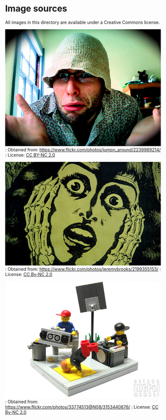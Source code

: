 Image sources
=============

All images in this directory are available under a Creative Commons
license.

![huh](huh.jpg)
:   Obtained from: <https://www.flickr.com/photos/jumpn_around/2239989214/>
:   License: [CC BY-NC 2.0]

![horror](horror.jpg)
:   Obtained from: <https://www.flickr.com/photos/jeremybrooks/2199355153/>
:   License: [CC By-NC 2.0]

![awesome](awesome.jpg)
:   Obtained from: <https://www.flickr.com/photos/33774513@N08/3153440876/>
:   License: [CC By-NC 2.0]

[CC BY-NC 2.0]: https://creativecommons.org/licenses/by-nc/2.0/
